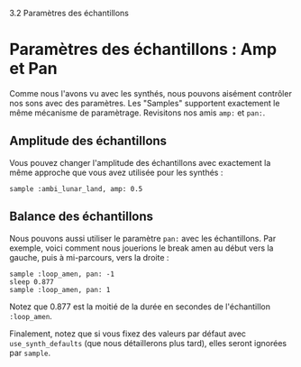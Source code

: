 3.2 Paramètres des échantillons

# Paramètres des échantillons : Amp et Pan

Comme nous l'avons vu avec les synthés, nous pouvons aisément contrôler nos sons avec des paramètres. Les "Samples" supportent exactement le même mécanisme de paramètrage. Revisitons nos amis `amp:` et `pan:`.

## Amplitude des échantillons

Vous pouvez changer l'amplitude des échantillons avec exactement la même approche que vous avez utilisée pour les synthés :

```
sample :ambi_lunar_land, amp: 0.5
```

## Balance des échantillons

Nous pouvons aussi utiliser le paramètre `pan:` avec les échantillons. Par exemple, voici comment nous jouerions le break amen au début vers la gauche, puis à mi-parcours, vers la droite :

```
sample :loop_amen, pan: -1
sleep 0.877
sample :loop_amen, pan: 1
```

Notez que 0.877 est la moitié de la durée en secondes de l'échantillon `:loop_amen`.

Finalement, notez que si vous fixez des valeurs par défaut avec `use_synth_defaults` (que nous détaillerons plus tard), elles seront ignorées par `sample`.
